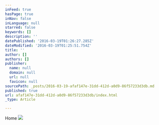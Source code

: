 ```yaml
---
inFeed: true
hasPage: true
inNav: false
inLanguage: null
starred: false
keywords: []
description: ''
datePublished: '2016-03-19T01:26:27.285Z'
dateModified: '2016-03-19T01:25:51.754Z'
title: ''
author: []
authors: []
publisher:
  name: null
  domain: null
  url: null
  favicon: null
sourcePath: _posts/2016-03-19-afaf147e-31dd-412d-a0d9-86f57233d3db.md
published: true
url: afaf147e-31dd-412d-a0d9-86f57233d3db/index.html
_type: Article

---
```

Home
![](https://the-grid-user-content.s3-us-west-2.amazonaws.com/576128a2-27f1-4594-9e6b-487eddf9ade7.jpg)